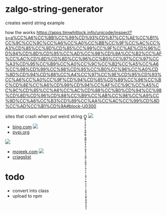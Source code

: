 # zalgo-string-generator
 creates weird string example 
 
 how the works
 https://apps.timwhitlock.info/unicode/inspect?s=a%CC%A6%CC%BB%CC%99%CD%93%CD%87%CC%AE%CC%B1%CC%9C%CC%9C%CC%A6%CC%A0%CC%BB%CC%9F%CC%AC%CC%A3%CD%85%CC%9D%CD%85%CC%99%CC%9F%CC%AE%CD%96%CD%94%CD%8D%CD%95%CC%AD%CC%98%CD%9A%CC%B2%CC%AF%CC%AC%CD%8D%CD%8D%CC%96%CC%B0%CC%97%CC%97%CC%A3%CD%95%CC%B9%CC%A0%CC%9C%CC%B2%CC%A5%CC%A6%CC%98%CD%99%CC%98%CD%95%CC%B0%CC%96%CC%A0%CD%8D%CD%94%CD%88%CC%A4%CC%97%CC%9E%CD%95%CD%93%CC%A6%CC%A0%CC%9F%CD%94%CD%85%CD%89%CC%96%CC%BC%CD%8E%CC%A6%CD%99%CD%94%CC%AF%CC%9C%CC%A5%CC%9C%CD%85%CC%A6%CC%AC%CD%88%CC%B0%CD%94%CC%98%CD%8D%CD%96%CD%88%CC%B9%CC%AB%CC%98%CC%A9%CC%9D%CC%A6%CC%B3%CD%89%CC%AA%CC%AC%CC%99%CD%8D%CC%AD%CC%B1%CD%9A#block-U0300
 
 sites that crash when put weird string O̪̻̠̤̘̗͓̼͎̤̱̤̙̮̭̞̳̗̫̲̥̩̭̻̼̻̠̺̞͙̟̟͍̤̤̼͍̝̬͔̠͎̪̖̻̩͔̘̮̺̥̺̦̞̦̰̘͔̠͕̙̜̦̪̥̟͕̠͕̲̜̯͔̩̥̦͔̣̩̺̫̬̹̮̜̱̗͇͔̪̰͉̲̭͕̟͈̱͔ͅͅ
 ![](https://i.imgur.com/uWhvKvt.png)
 - [bing.com](https://www.bing.com/search?q=A%CC%97%CC%B9%CC%B0%CD%93%CC%A9%CC%BC%CD%8E%CD%9A%CC%AC%CC%BB%CC%99%CD%87%CC%96%CC%AE%CC%BA%CC%A4%CC%A5%CC%B0%CC%AF%CD%99%CD%88%CC%AE%CD%8D%CD%89%CC%A5%CC%97%CC%BA%CC%AD%CC%99%CC%AB%CC%A9%CD%99%CD%99%CC%9D%CC%AE%CC%AE%CD%9A%CC%9D%CC%AE%CD%93%CC%A0%CD%8E%CC%BB%CC%9E%CC%AC%CD%96%CC%9E%CD%94%CC%A4%CC%BA%CC%9C%CD%88%CC%A5%CC%97%CC%BA%CD%87%CC%BA%CC%9D%CC%A9%CC%B1%CC%AA%CD%89%CC%98%CC%96%CC%BA%CC%AD%CC%99%CC%9C%CD%8E%CD%9A%CC%9D%CC%9F%CD%8D%CC%9D%CC%B3%CC%AD%CC%A3%CC%B9%CD%85%CC%97%CD%95%CD%8E%CC%9F%CC%98%CD%94%CC%9F%CD%89%CC%B3%CC%B2%CC%98%CC%AD%CC%9F%CD%96%CD%96%CC%97%CC%B1%CC%9E%CC%BB%CD%94%CD%88%CD%99%CD%96%CC%AD%CC%AE%CC%AB%CC%A9%CD%8D%CD%94%CD%88%CC%AD%CD%87%CD%89%CC%BC%CC%B1%CC%AA%CC%AA%CD%9A%CC%BB%CD%93%CC%A3%CC%A0%CC%A3%CD%88%CC%9C%CC%A0%CD%9A%CD%95%CD%87%CD%93%CC%B1%CC%AD%CC%9D%CC%BB%CC%AC%CC%B9%CD%8D%CC%A3%CD%89%CC%B1%CD%9A%CC%AF%CD%93%CC%97%CC%97%CC%A0%CC%BA%CD%94%CC%A3%CC%B1%CD%95%CC%BB%CC%BB%CD%8D%CC%A0%CC%BB%CC%B3%CC%97%CC%9E%CC%A3%CC%99%CC%AB%CC%9D%CC%9D%CC%AD%CC%9E%CC%98%CC%9C%CC%B2%CC%A4%CC%A0%CD%87%CD%99%CD%89%CC%9F%CD%88%CC%AC%CC%96%CC%AC%CC%AE%CC%9D%CC%AD%CD%89%CC%9C%CD%85%CC%9F%CC%A6%CC%B1%CD%93%CC%A3%CC%9C%CC%A3%CC%AF%CD%96%CC%A6%CC%98%CC%99%CC%AE%CC%99%CC%A6%CC%B0%CD%96%CC%AA%CC%A9%CC%9C%CD%88%CC%AD%CC%B3%CC%9C%CD%95%CC%BB%CC%96%CC%AB%CC%BB%CC%B2%CD%8D%CC%9D%CC%A5%CC%BB%CC%B9%CC%99%CC%AE%CC%A3%CC%AF%CD%95%CD%96%CC%A4%CD%96%CC%9F%CD%89%CD%87%CC%AA%CC%AB%CC%B3%CD%95%CC%96%CC%96%CC%A9%CC%9C%CD%95%CC%BB%CC%96%CD%85%CD%85%CD%95%CC%9D%CD%8D%CC%B3%CD%8E%CC%B9%CC%B1%CD%8E%CD%94%CD%87%CC%B0%CD%95%CC%9D%CC%A4%CD%8E%CC%AA%CD%93%CC%B3%CD%87%CD%87%CC%BB%CC%A9%CC%B9%CD%8D%CC%9C%CC%9C%CC%9F%CD%8E%CD%89%CD%93%CC%BA%CC%AF%CC%9D%CD%9A%CC%BB%CD%88%CC%B0%CC%9D%CD%9A%CC%9E%CC%98%CD%85%CD%89%CC%A9%CD%95%CC%AB%CC%B3%CC%BA%CC%B3%CC%BC%CD%8D%CD%93%CC%A3%CD%8D%CD%8E%CC%BB%CC%A5%CC%B9%CC%B9%CC%9E%CC%BA%CD%93%CC%9D%CC%98%CD%85%CD%8E%CC%96%CC%AF%CC%99%CD%89%CC%AB%CD%88%CC%99%CC%9F%CC%9E%CC%B3%CC%BA%CC%9E%CC%B3%CC%BB%CC%B2%CC%AE%CC%B1%CD%8E%CC%9E%CC%BB%CD%95%CC%A0%CC%9C%CC%A9%CC%A9%CD%87%CC%B1%CC%AB%CC%B0%CC%96%CC%99%CC%BA%CC%BB%CC%9F%CC%B0%CC%A4%CC%B1%CC%A5%CD%94%CC%B9%CC%B1%CC%AC%CC%BC%CC%96%CD%99%CC%B1%CD%95%CD%87%CC%A0%CC%AF%CC%BC%CC%97%CD%96%CD%93%CC%A5%CC%98%CC%AA%CC%B2%CD%95%CC%9D%CD%96%CC%A0%CC%AB%CC%B3%CC%B3%CC%A0%CC%BB%CC%9D%CC%9C%CD%8D%CC%A4%CC%97%CC%A6%CC%A0%CC%A9%CC%AC%CC%B3%CC%98%CD%9A%CC%AD%CC%A4%CD%85%CC%AD%CC%98%CC%9C%CC%BA%CC%B0%CC%B1%CC%A5%CC%9C%CD%96%CC%B1%CC%BA%CC%97%CC%99%CC%B1%CD%85%CC%BC%CC%9F%CC%B9%CD%95%CC%BA%CC%AB%CC%BC%CC%A9%CC%A0%CC%AC%CD%9A%CD%85%CC%B1%CC%B1%CC%9C%CD%95%CC%A9%CC%9E%CC%A0%CC%A4%CC%B0%CC%BA%CC%96%CC%A4%CC%A5%CC%AA%CD%87%CD%8D%CC%AE%CC%A4%CD%8E%CC%AD%CC%A4%CC%B2%CC%A9%CC%AE%CC%97%CC%B2%CC%A6%CD%96%CC%A4%CD%94%CC%9C%CC%B2%CD%8D%CC%B1%CD%95%CD%93%CC%B3%CD%87%CD%9A%CC%B0%CD%9A%CC%A5%CC%9D%CC%AD%CD%9A%CD%89%CC%BC%CC%99%CC%BA%CD%87%CD%8D%CD%85%CC%AB%CD%94%CD%85%CC%96%CC%A4%CD%8D%CC%BA%CD%94%CC%9C%CC%AD%CC%9D%CC%BC%CC%BC%CD%89%CC%B1%CC%A6%CC%AA%CC%98%CC%97%CC%A4%CC%BC%CD%8D%CD%88%CD%88%CC%96%CC%AA%CD%8E%CD%89%CC%96%CC%A9%CD%87%CD%8E%CC%AC%CC%AC%CC%98%CC%AE%CC%9F%CC%AF%CC%AA%CD%94%CC%97%CD%96%CC%A0%CC%AA%CC%A6%CC%99%CD%88%CC%B2%CC%9F%CC%AA%CC%98%CD%9A%CC%98%CC%9F%CC%BC%CD%96%CC%AC%CC%AB%CC%9F%CD%8D%CD%99%CC%AE%CC%AD%CD%9A%CD%88%CD%8E%CC%96%CD%85%CD%96%CC%BC%CC%97%CC%A3%CD%99%CC%BB%CC%96%CC%AE%CC%AC%CC%AA%CC%AF%CC%B0%CD%85%CC%AA%CC%A3%CD%87%CC%9C%CC%B3%CD%8D%CD%85%CC%BC%CD%88%CD%87%CD%96%CC%AE%CC%B9%CD%85%CD%93%CC%9F%CC%9F%CC%AB%CD%87%CC%AE%CC%A0%CC%A9%CC%B1%CC%9E%CD%87%CC%A3%CD%88%CC%AF%CC%B0%CC%B9%CD%8E%CC%9C%CC%BB%CC%A9%CC%99%CC%9E%CC%99%CC%99%CC%B0%CC%B0%CC%AA%CC%AB%CC%A9%CC%A9%CC%AC%CC%A9%CC%98%CC%A0%CC%A9%CC%9E%CC%9D%CC%AE%CC%B9%CD%99%CD%89%CC%9E%CD%95%CC%AE%CD%8E%CC%A5%CC%9C%CC%B1%CD%87%CC%96%CD%95%CD%88%CD%85%CD%89%CC%BC%CC%A0%CC%B1%CC%A4%CC%B3%CD%85%CD%94%CD%8E%CC%BC%CD%96%CD%96%CD%8E%CC%B0%CC%A4%CD%99%CC%AF%CC%B1%CD%95%CD%8E%CD%85%CC%A9%CC%A3%CC%AD%CC%B1%CD%94%CD%89%CC%B2%CD%9A%CC%9F%CC%B1%CC%A3%CD%99%CC%B2%CC%AE%CC%AE%CD%96%CC%B2%CD%96%CC%9D%CD%94%CC%AE%CC%98%CC%9D%CC%A4%CC%A5%CC%98%CC%99%CC%AB%CC%B0%CC%AF%CD%85%CD%87%CC%AC%CC%99%CD%87%CC%B0%CC%AE%CD%94%CC%BB%CC%A3%CC%B1%CD%89%CD%99%CC%BC%CC%B1%CD%85%CC%A9%CD%88%CD%95%CD%85%CC%96%CD%95%CC%9C%CD%88%CC%97%CD%99%CD%85%CD%85%CC%9F%CC%A9%CC%9E%CC%AA%CC%B0%CC%98%CC%9D%CD%95%CC%B1%CD%9A%CC%97%CD%88%CC%AA%CC%AE%CD%87%CC%A3%CC%98%CC%AE%CC%9C%CC%B0%CD%96%CD%99%CC%97%CC%B3%CC%9D%CC%AF%CC%B1%CD%85%CC%AA%CD%96%CC%BC%CD%96%CC%97%CC%9C%CC%9D%CC%9E%CC%AB%CC%9C%CC%9F%CC%AF%CD%87%CC%9C%CC%99%CD%9A%CD%94%CC%9C%CC%A3%CC%AF%CD%95%CD%96%CC%A9%CD%8E%CC%9F%CD%89%CD%89%CC%AF%CC%97%CD%87%CC%B0%CC%9C%CC%A3%CD%8D%CC%B0%CC%BB%CC%B9%CD%96%CC%A3%CC%96%CD%88%CC%9F%CC%B3%CD%99%CC%A9%CC%B3%CD%8E%CC%B1%CC%9D%CC%BA%CD%94%CD%87%CC%B3%CD%99%CC%AC%CD%87%CC%AB%CD%96%CC%B3%CC%AE%CD%95%CC%AD%CC%BC%CC%98%CC%9F%CC%B9%CC%BC%CC%BB%CD%95%CD%96%CC%96%CC%AD%CC%BA%CC%A5%CD%89%CD%8D%CC%A4%CC%AE%CC%B2%CC%A5%CC%B9%CC%AF%CC%A6%CC%A0%CC%BB%CD%89%CC%A9%CC%98%CC%99%CC%A0%CC%AD%CC%A9%CC%AB%CC%98%CD%95%CC%9F%CC%97%CC%AD%CD%88%CC%B0%CD%88%CC%B2%CC%A9%CC%AC%CC%B0%CC%A5%CC%BA%CC%B0%CC%AC%CC%A5%CC%B9%CC%B2%CC%A6%CD%93%CC%98%CC%A3%CD%95%CD%93%CC%9E%CC%9F%CC%AE%CC%BB%CC%B2%CC%BB%CD%95%CC%9F%CC%9F%CC%AE%CC%99%CD%93%CD%8E%CD%89%CC%A9%CD%95%CC%BA%CC%A4%CC%9F%CC%9F%CC%B9%CC%AD%CD%85%CD%8E%CC%A4%CC%B0%CD%9A%CD%95%CC%9E%CC%A5%CC%B3%CD%88%CC%B9%CD%96%CC%96%CC%97%CD%96%CC%98%CD%95%CC%B9%CC%9C%CC%B1%CC%A3%CD%93%CC%9F%CC%A3%CC%B1%CD%95%CC%96%CC%9F%CC%B1%CC%A5%CD%8D%CC%9E%CC%AC%CC%AC%CC%BB%CC%A5%CD%96%CC%AC%CD%87%CD%8E%CC%AC%CC%A3%CC%AB%CD%94%CC%AD%CD%94%CD%8E%CD%9A%CC%AA%CD%8E%CC%AE%CC%9D%CC%BA%CD%99%CC%A5%CC%AD%CD%87%CC%AA%CD%87%CC%B0%CC%96%CC%B0%CC%A3%CC%BB%CC%AE%CC%98%CC%A3%CC%AE%CD%99%CC%A9%CC%9F%CD%8E%CC%A6%CC%97%CC%B2%CC%AD%CC%AD%CD%94%CD%88%CC%AF%CC%9F%CC%B0%CC%B2%CC%A5%CC%9C%CC%A0%CC%9E%CC%AE%CD%85%CC%B9%CC%A5%CD%93%CD%85%CD%88%CC%BC%CD%8E%CD%9A%CC%BC%CC%A5%CC%AE%CC%AB%CC%A3%CD%95%CC%B1%CD%88%CD%94%CC%9E%CD%89%CC%A5%CD%8D%CC%B0%CD%94%CD%93%CC%98%CC%B1%CC%96%CC%9C%CC%9E%CC%AB%CC%B3%CD%8D%CC%97%CC%A3%CC%B3%CC%AA%CC%9F%CC%AF%CC%A0%CC%A5%CC%A4%CD%8E%CC%AF%CC%9D%CC%B3&form=QBLH&sp=-1&pq=&sc=7-0&qs=n&sk=&cvid=442911923983446DB1804EFB8D9A8B3B)
![](https://i.imgur.com/j8aWZHu.png)
- [pypi.org](https://pypi.org/search/?q=O%CC%AA%CD%85%CC%BB%CC%A0%CC%A4%CC%98%CC%97%CD%93%CC%BC%CD%8E%CC%A4%CC%B1%CC%A4%CC%99%CC%AE%CC%AD%CC%9E%CC%B3%CC%97%CC%AB%CC%B2%CC%A5%CC%A9%CC%AD%CC%BB%CC%BC%CC%BB%CC%A0%CC%BA%CC%9E%CD%99%CC%9F%CC%9F%CD%8D%CC%A4%CC%A4%CC%BC%CD%8D%CC%9D%CC%AC%CD%94%CC%A0%CD%8E%CC%AA%CC%96%CC%BB%CC%A9%CD%94%CC%98%CC%AE%CC%BA%CC%A5%CC%BA%CC%A6%CC%9E%CC%A6%CC%B0%CC%98%CD%94%CC%A0%CD%95%CC%99%CC%9C%CC%A6%CC%AA%CC%A5%CC%9F%CD%95%CC%A0%CD%95%CC%B2%CC%9C%CC%AF%CD%94%CC%A9%CC%A5%CC%A6%CD%94%CC%A3%CC%A9%CC%BA%CC%AB%CC%AC%CC%B9%CC%AE%CC%9C%CC%B1%CC%97%CD%87%CD%94%CC%AA%CC%B0%CD%89%CC%B2%CC%AD%CD%95%CC%9F%CD%88%CC%B1%CD%85%CD%94)

![](https://i.imgur.com/2Uw4dZp.png)
-  [mojeek.com](https://www.mojeek.com/search?q=a%CC%AC%CC%B9%CC%BC%CD%95%CC%A9%CC%B0%CC%A0%CC%9E%CD%89%CC%AA%CC%A3%CD%87%CC%B2%CC%9C%CC%AA%CC%B3%CC%97%CC%AF%CD%87%CC%9C%CD%89%CC%B9%CC%B3%CC%AB%CD%88%CD%99%CC%96%CC%BA%CC%A5%CD%8D%CC%A4%CC%B0%CC%9C%CC%BA%CC%BB%CC%B9%CC%B9%CC%98%CC%B1%CC%A4%CC%AD%CD%9A%CD%95%CD%87%CC%9E%CC%B3%CD%8E%CC%A5%CC%AE%CC%B9%CC%9C%CC%97%CC%9C%CC%9E%CC%B2%CC%B1%CC%B9%CC%9C%CC%AE%CD%99%CC%BC%CC%A5%CC%AD%CC%B0%CC%AA%CD%95%CC%B1%CC%A9%CC%A6%CD%93%CD%8E%CD%94%CC%BA%CC%AD%CD%88%CC%98%CC%99%CD%99%CC%9C%CC%A9%CD%85%CC%A3%CC%B3%CD%88%CD%96%CD%89%CC%A0%CC%AA%CD%89%CC%B2%CD%89%CD%8E%CC%A3%CC%B1%CC%A5%CC%AB%CC%BA%CC%B2%CC%AD%CC%9E%CC%A9)
![](https://i.imgur.com/7V4FwPe.png)
- [criagslist](https://sfbay.craigslist.org/search/?sort=rel&ordinal=1&ratio=3&clicked=0&query=a%CC%AC%CC%B9%CC%BC%CD%95%CC%A9%CC%B0%CC%A0%CC%9E%CD%89%CC%AA%CC%A3%CD%87%CC%B2%CC%9C%CC%AA%CC%B3%CC%97%CC%AF%CD%87%CC%9C%CD%89%CC%B9%CC%B3%CC%AB%CD%88%CD%99%CC%96%CC%BA%CC%A5%CD%8D%CC%A4%CC%B0%CC%9C%CC%BA%CC%BB%CC%B9%CC%B9%CC%98%CC%B1%CC%A4%CC%AD%CD%9A%CD%95%CD%87%CC%9E%CC%B3%CD%8E%CC%A5%CC%AE%CC%B9%CC%9C%CC%97%CC%9C%CC%9E%CC%B2%CC%B1%CC%B9%CC%9C%CC%AE%CD%99%CC%BC%CC%A5%CC%AD%CC%B0%CC%AA%CD%95%CC%B1%CC%A9%CC%A6%CD%93%CD%8E%CD%94%CC%BA%CC%AD%CD%88%CC%98%CC%99%CD%99%CC%9C%CC%A9%CD%85%CC%A3%CC%B3%CD%88%CD%96%CD%89%CC%A0%CC%AA%CD%89%CC%B2%CD%89%CD%8E%CC%A3%CC%B1%CC%A5%CC%AB%CC%BA%CC%B2%CC%AD%CC%9E%CC%A9&catAbb=sss)

# todo
- convert into class
- upload to npm
